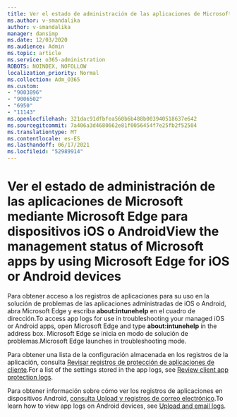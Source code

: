 ```yaml
---
title: Ver el estado de administración de las aplicaciones de Microsoft mediante Microsoft Edge para dispositivos iOS o Android
ms.author: v-smandalika
author: v-smandalika
manager: dansimp
ms.date: 12/03/2020
ms.audience: Admin
ms.topic: article
ms.service: o365-administration
ROBOTS: NOINDEX, NOFOLLOW
localization_priority: Normal
ms.collection: Adm_O365
ms.custom:
- "9003896"
- "9006502"
- "6950"
- "11143"
ms.openlocfilehash: 321dac91dfbfea560b6b488b003940518637e642
ms.sourcegitcommit: 7a406a3d4680662e81f0056454f7e25fb2f52504
ms.translationtype: MT
ms.contentlocale: es-ES
ms.lasthandoff: 06/17/2021
ms.locfileid: "52989914"
---
```

# <a name="view-the-management-status-of-microsoft-apps-by-using-microsoft-edge-for-ios-or-android-devices"></a><span data-ttu-id="9c082-102">Ver el estado de administración de las aplicaciones de Microsoft mediante Microsoft Edge para dispositivos iOS o Android</span><span class="sxs-lookup"><span data-stu-id="9c082-102">View the management status of Microsoft apps by using Microsoft Edge for iOS or Android devices</span></span>

<span data-ttu-id="9c082-103">Para obtener acceso a los registros de aplicaciones para su uso en la solución de problemas de las aplicaciones administradas de iOS o Android, abra Microsoft Edge y escriba **about:intunehelp** en el cuadro de dirección.</span><span class="sxs-lookup"><span data-stu-id="9c082-103">To access app logs for use in troubleshooting your managed iOS or Android apps, open Microsoft Edge and type **about:intunehelp** in the address box.</span></span> <span data-ttu-id="9c082-104">Microsoft Edge se inicia en modo de solución de problemas.</span><span class="sxs-lookup"><span data-stu-id="9c082-104">Microsoft Edge launches in troubleshooting mode.</span></span>

<span data-ttu-id="9c082-105">Para obtener una lista de la configuración almacenada en los registros de la aplicación, consulta [Revisar registros de protección de aplicaciones de cliente](/mem/intune/apps/app-protection-policy-settings-log).</span><span class="sxs-lookup"><span data-stu-id="9c082-105">For a list of the settings stored in the app logs, see [Review client app protection logs](/mem/intune/apps/app-protection-policy-settings-log).</span></span>

<span data-ttu-id="9c082-106">Para obtener información sobre cómo ver los registros de aplicaciones en dispositivos Android, [consulta Upload y registros de correo electrónico](/mem/intune/user-help/send-logs-to-your-it-admin-by-email-android).</span><span class="sxs-lookup"><span data-stu-id="9c082-106">To learn how to view app logs on Android devices, see [Upload and email logs](/mem/intune/user-help/send-logs-to-your-it-admin-by-email-android).</span></span>